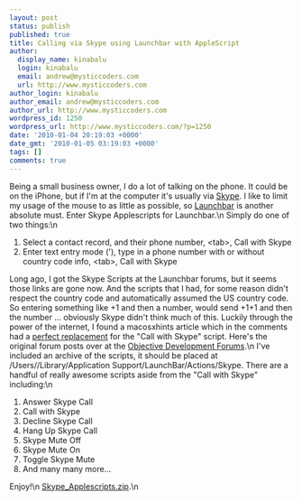 ```yaml
---
layout: post
status: publish
published: true
title: Calling via Skype using Launchbar with AppleScript
author:
  display_name: kinabalu
  login: kinabalu
  email: andrew@mysticcoders.com
  url: http://www.mysticcoders.com
author_login: kinabalu
author_email: andrew@mysticcoders.com
author_url: http://www.mysticcoders.com
wordpress_id: 1250
wordpress_url: http://www.mysticcoders.com/?p=1250
date: '2010-01-04 20:19:03 +0000'
date_gmt: '2010-01-05 03:19:03 +0000'
tags: []
comments: true
---
```

Being a small business owner, I do a lot of talking on the phone.  It could be on the iPhone, but if I'm at the computer it's usually via <a href="http://www.skype.com" target="_blank">Skype</a>.  I like to limit my usage of the mouse to as little as possible, so <a href="http://www.obdev.at/products/launchbar/index.html" target="_blank">Launchbar</a> is another absolute must.  Enter Skype Applescripts for Launchbar.\n
Simply do one of two things:\n
<ol>
<li>Select a contact record, and their phone number, &lt;tab&gt;, Call with Skype</li>
<li>Enter text entry mode ('), type in a phone number with or without country code info, &lt;tab&gt;, Call with Skype</li>
</ol>
Long ago, I got the Skype Scripts at the Launchbar forums, but it seems those links are gone now.  And the scripts that I had, for some reason didn't respect the country code and automatically assumed the US country code.  So entering something like +1 and then a number, would send +1+1 and then the number ... obviously Skype didn't think much of this.  Luckily through the power of the internet, I found a macosxhints article which in the comments had a <a href="http://www.macosxhints.com/article.php?story=20050810145110629" target="_blank">perfect replacement</a> for the "Call with Skype" script.  Here's the original forum posts over at the <a href="http://forums.obdev.at/viewtopic.php?f=9&t=1288" target="_blank">Objective Development Forums</a>.\n
I've included an archive of the scripts, it should be placed at /Users/<Username>/Library/Application Support/LaunchBar/Actions/Skype.  There are a handful of really awesome scripts aside from the "Call with Skype" including:\n
<ol>
<li>Answer Skype Call</li>
<li>Call with Skype</li>
<li>Decline Skype Call</li>
<li>Hang Up Skype Call</li>
<li>Skype Mute Off</li>
<li>Skype Mute On</li>
<li>Toggle Skype Mute</li>
<li>And many many more...</li>
</ol>
Enjoy!\n
<a href="/wp-content/uploads/2010/01/Skype_Applescripts.zip">Skype_Applescripts.zip</a>.\n
